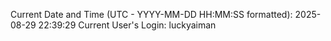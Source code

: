 Current Date and Time (UTC - YYYY-MM-DD HH:MM:SS formatted): 2025-08-29 22:39:29
Current User's Login: luckyaiman
